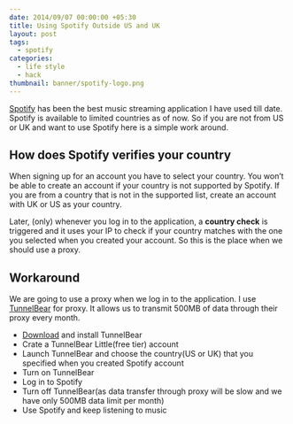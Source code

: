 ```yaml
---
date: 2014/09/07 00:00:00 +05:30
title: Using Spotify Outside US and UK
layout: post
tags:
  - spotify
categories:
  - life style
  - hack
thumbnail: banner/spotify-logo.png
---
```


[Spotify](https://www.spotify.com/) has been the best music streaming application I have used till date. Spotify is available to limited countries as of now. So if you are not from US or UK and want to use Spotify here is a simple work around.

## How does Spotify verifies your country

When signing up for an account you have to select your country. You won’t be able to create an account if your country is not supported by Spotify. If you are from a country that is not in the supported list, create an account with UK or US as your country.

Later, (only) whenever you log in to the application, a **country check** is triggered and it uses your IP to check if your country matches with the one you selected when you created your account. So this is the place when we should use a proxy.

## Workaround

We are going to use a proxy when we log in to the application. I use [TunnelBear](https://www.tunnelbear.com/) for proxy. It allows us to transmit 500MB of data through their proxy every month.

* [Download](https://www.tunnelbear.com/download/) and install TunnelBear
* Crate a TunnelBear Little(free tier) account
* Launch TunnelBear and choose the country(US or UK) that you specified when you created Spotify account
* Turn on TunnelBear
* Log in to Spotify
* Turn off TunnelBear(as data transfer through proxy will be slow and we have only 500MB data limit per month)
* Use Spotify and keep listening to music
